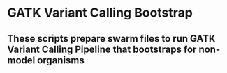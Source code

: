 # GATK Variant Calling Bootstrap  
## These scripts prepare swarm files to run GATK Variant Calling Pipeline that bootstraps for non-model organisms 
 
